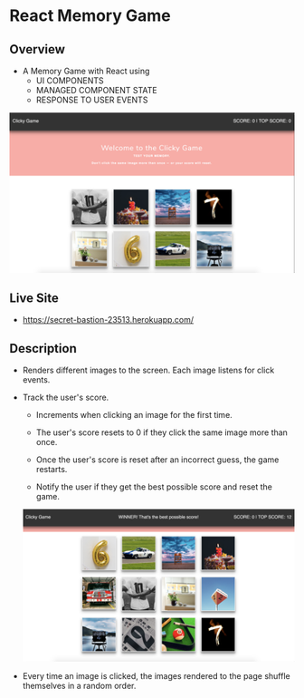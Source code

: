 # React Memory Game

## Overview
- A Memory Game with React using 
    - UI COMPONENTS
    - MANAGED COMPONENT STATE
    - RESPONSE TO USER EVENTS

![Memory Game](MemoryGameHome.png)

## Live Site
- https://secret-bastion-23513.herokuapp.com/

## Description

- Renders different images to the screen. Each image listens for click events.

- Track the user's score. 
    - Increments when clicking an image for the first time. 

    - The user's score resets to 0 if they click the same image more than once.

    - Once the user's score is reset after an incorrect guess, the game restarts.

    - Notify the user if they get the best possible score and reset the game.

    ![Memory Game](MemoryGameWin.png)

- Every time an image is clicked, the images rendered to the page shuffle themselves in a random order.



